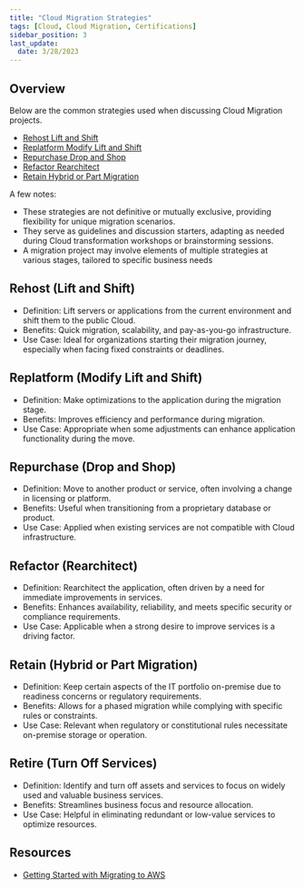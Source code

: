 ```yaml
---
title: "Cloud Migration Strategies"
tags: [Cloud, Cloud Migration, Certifications]
sidebar_position: 3
last_update:
  date: 3/28/2023
---
```




## Overview

Below are the  common strategies used when discussing Cloud Migration projects. 

- [Rehost Lift and Shift](#rehost-lift-and-shift)
- [Replatform Modify Lift and Shift](#replatform-modify-lift-and-shift)
- [Repurchase Drop and Shop](#repurchase-drop-and-shop)
- [Refactor Rearchitect](#refactor-rearchitect)
- [Retain Hybrid or Part Migration](#retain-hybrid-or-part-migration)

A few notes:

- These strategies are not definitive or mutually exclusive, providing flexibility for unique migration scenarios.
- They serve as guidelines and discussion starters, adapting as needed during Cloud transformation workshops or brainstorming sessions.
- A migration project may involve elements of multiple strategies at various stages, tailored to specific business needs


## Rehost (Lift and Shift)

- Definition: Lift servers or applications from the current environment and shift them to the public Cloud.
- Benefits: Quick migration, scalability, and pay-as-you-go infrastructure.
- Use Case: Ideal for organizations starting their migration journey, especially when facing fixed constraints or deadlines.

## Replatform (Modify Lift and Shift)

- Definition: Make optimizations to the application during the migration stage.
- Benefits: Improves efficiency and performance during migration.
- Use Case: Appropriate when some adjustments can enhance application functionality during the move.

## Repurchase (Drop and Shop)

- Definition: Move to another product or service, often involving a change in licensing or platform.
- Benefits: Useful when transitioning from a proprietary database or product.
- Use Case: Applied when existing services are not compatible with Cloud infrastructure.

## Refactor (Rearchitect)

- Definition: Rearchitect the application, often driven by a need for immediate improvements in services.
- Benefits: Enhances availability, reliability, and meets specific security or compliance requirements.
- Use Case: Applicable when a strong desire to improve services is a driving factor.

## Retain (Hybrid or Part Migration)

- Definition: Keep certain aspects of the IT portfolio on-premise due to readiness concerns or regulatory requirements.
- Benefits: Allows for a phased migration while complying with specific rules or constraints.
- Use Case: Relevant when regulatory or constitutional rules necessitate on-premise storage or operation.

## Retire (Turn Off Services)

- Definition: Identify and turn off assets and services to focus on widely used and valuable business services.
- Benefits: Streamlines business focus and resource allocation.
- Use Case: Helpful in eliminating redundant or low-value services to optimize resources.

## Resources 

- [Getting Started with Migrating to AWS](https://cloudacademy.com/learning-paths/cloud-academy-getting-started-with-migrating-to-aws-125/)
